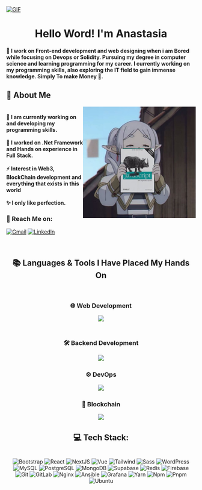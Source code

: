 <a href="[https://github.com/hwsettw/hwsettw/blob/main/IMG_6127.gif]">
  <img src="https://github.com/hwsettw/hwsettw/blob/main/IMG_6127.gif" alt="GIF" style="width:auto; height:auto"/>
</a>


</h1>
<h1 align="center">Hello Word! I'm Anastasia</h1>

<h4 align="left">🌟 I work on Front-end development and web designing when i am Bored while focusing on Devops or Solidity. Pursuing my degree in computer science and learning programming for my career. I currently working on my programming skills, also exploring the IT field to gain immense knowledge. Simply To make Money 💸. </h4>

  <h2>💫 About Me</h2>
<img align="right" alt="coding-gif" width="300" src="https://github.com/hwsettw/hwsettw/blob/main/frieren%20javascript%20book.jpeg">


<h4> 
<br> 🌱 I am currently working on and developing my programming skills.</br>
<br> 🔭 I worked on .Net Framework and Hands on experience in Full Stack.</br>
<br> ⚡ Interest in Web3, BlockChain development and everything that exists in this world</br>
<br> ✨ I only like perfection.</h4> <div align="left"> 
  <h3>🌟 Reach Me on:</h3>

  

  <a href="mailto:anonymousprogra@gmail.com"><img src="https://img.shields.io/badge/Gmail-333333?style=for-the-badge&logo=gmail&logoColor=red" alt="Gmail" /></a> 
  <a href="https://www.linkedin.com/in/joshuathadi?lipi=urn%3Ali%3Apage%3Ad_flagship3_profile_view_base_contact_details%3BFxu5Jm6MQU2szDeuwmZmyQ%3D%3D" target="_blank"><img     src="https://img.shields.io/badge/LinkedIn-0077B5?style=for-the-badge&logo=linkedin&logoColor=white" alt="LinkedIn" /></a> 
  

</div></h4>

</div>
<br/>

<div>
    <h2 align="center">📚 Languages & Tools I Have Placed My Hands On</h2>
    <br/>
<div>
    <div style="display: flex; flex-direction: column; align-items: center; gap: 20px;">
        <!-- Web Development -->
        <div>
            <h3 align="center">🌐 Web Development</h3>
            <div align="center">
                <img src="https://skillicons.dev/icons?i=bootstrap,html,css,figma,react,nextjs,vue,wordpress,tailwind" /><br>
            </div>
        </div>
<div>
        <!-- Backend Development -->
        <div>
            <h3 align="center">🛠️ Backend Development</h3>
            <div align="center">
                <img src="https://skillicons.dev/icons?i=php,nodejs,python,cs,mysql,postgres,mongodb,redis" /><br>
            </div>
        </div>
<div>
        <!-- DevOps -->
        <div>
            <h3 align="center">⚙️ DevOps</h3>
            <div align="center">
                <img src="https://skillicons.dev/icons?i=bash,linux,ubuntu,nginx,grafana,git,gitlab,ansible" /><br>
            </div>
        </div>
<div>
        <!-- Blockchain Development -->
        <div>
            <h3 align="center">🔗 Blockchain</h3>
            <div align="center">
                <img src="https://skillicons.dev/icons?i=solidity" /><br>
            </div>
        </div>
    </div>
</div>

<div align="center">
  <h2>💻 Tech Stack:</h2>
  <br/>
  <div align="center">
    <!-- Frontend Libraries & Frameworks -->
    <img src="https://img.shields.io/badge/bootstrap-%238C7DFF.svg?style=for-the-badge&logo=bootstrap&logoColor=white" alt="Bootstrap" />
    <img src="https://img.shields.io/badge/react-%2361DAFB.svg?style=for-the-badge&logo=react&logoColor=white" alt="React" />
    <img src="https://img.shields.io/badge/nextjs-%23000000.svg?style=for-the-badge&logo=next.js&logoColor=white" alt="NextJS" />
    <img src="https://img.shields.io/badge/vue-%234FC08D.svg?style=for-the-badge&logo=vue.js&logoColor=white" alt="Vue" />
    <img src="https://img.shields.io/badge/tailwindcss-%2338B2AC.svg?style=for-the-badge&logo=tailwind-css&logoColor=white" alt="Tailwind" />
    <img src="https://img.shields.io/badge/sass-%23CC6699.svg?style=for-the-badge&logo=sass&logoColor=white" alt="Sass" />
    <img src="https://img.shields.io/badge/wordpress-%234797B2.svg?style=for-the-badge&logo=wordpress&logoColor=white" alt="WordPress" />
  <div>
    <!-- Backend & Databases -->
    <img src="https://img.shields.io/badge/mysql-4479A1.svg?style=for-the-badge&logo=mysql&logoColor=white" alt="MySQL" />
    <img src="https://img.shields.io/badge/postgresql-%230047A0.svg?style=for-the-badge&logo=postgresql&logoColor=white" alt="PostgreSQL" />
    <img src="https://img.shields.io/badge/mongodb-%2347A248.svg?style=for-the-badge&logo=mongodb&logoColor=white" alt="MongoDB" />
    <img src="https://img.shields.io/badge/supabase-%2300A86B.svg?style=for-the-badge&logo=supabase&logoColor=white" alt="Supabase" />
    <img src="https://img.shields.io/badge/redis-%23DC382D.svg?style=for-the-badge&logo=redis&logoColor=white" alt="Redis" />
    <img src="https://img.shields.io/badge/firebase-%23FFCA28.svg?style=for-the-badge&logo=firebase&logoColor=white" alt="Firebase" />
<div>
    <!-- DevOps & Tools -->
    <img src="https://img.shields.io/badge/git-%23F05032.svg?style=for-the-badge&logo=git&logoColor=white" alt="Git" />
    <img src="https://img.shields.io/badge/gitlab-%23181717.svg?style=for-the-badge&logo=gitlab&logoColor=white" alt="GitLab" />
    <img src="https://img.shields.io/badge/nginx-%23009639.svg?style=for-the-badge&logo=nginx&logoColor=white" alt="Nginx" />
    <img src="https://img.shields.io/badge/ansible-%231A7E3A.svg?style=for-the-badge&logo=ansible&logoColor=white" alt="Ansible" />
    <img src="https://img.shields.io/badge/grafana-%23F46800.svg?style=for-the-badge&logo=grafana&logoColor=white" alt="Grafana" />
    <img src="https://img.shields.io/badge/yarn-%234C8EBB.svg?style=for-the-badge&logo=yarn&logoColor=white" alt="Yarn" />
    <img src="https://img.shields.io/badge/npm-%23CB3837.svg?style=for-the-badge&logo=npm&logoColor=white" alt="Npm" />
    <img src="https://img.shields.io/badge/pnpm-%2348A9A6.svg?style=for-the-badge&logo=pnpm&logoColor=white" alt="Pnpm" />
    <img src="https://img.shields.io/badge/ubuntu-%23E95420.svg?style=for-the-badge&logo=ubuntu&logoColor=white" alt="Ubuntu" />
  </div>
</div>
